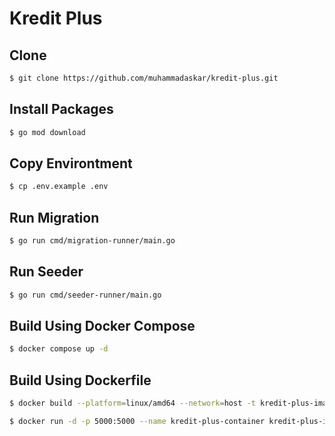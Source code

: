 # Kredit Plus

## Clone
```bash
$ git clone https://github.com/muhammadaskar/kredit-plus.git
```

## Install Packages
```bash
$ go mod download
```

## Copy Environtment
```bash
$ cp .env.example .env
```

## Run Migration
```bash
$ go run cmd/migration-runner/main.go
```

## Run Seeder
```bash
$ go run cmd/seeder-runner/main.go
```

## Build Using Docker Compose
```bash
$ docker compose up -d
```

## Build Using Dockerfile
```bash
$ docker build --platform=linux/amd64 --network=host -t kredit-plus-image:v1.0 .
```
```bash
$ docker run -d -p 5000:5000 --name kredit-plus-container kredit-plus-image:v1.0
```
